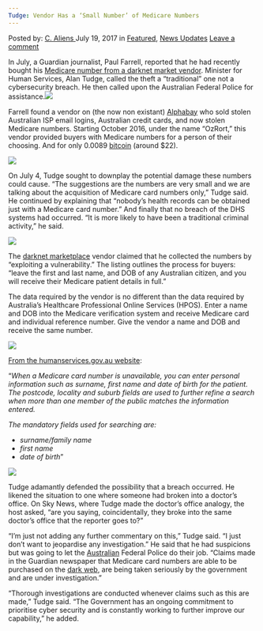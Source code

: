 ```yaml
---
Tudge: Vendor Has a ‘Small Number’ of Medicare Numbers
---
```

<article class="post-listing post-21418 post type-post status-publish format-standard has-post-thumbnail hentry category-deepdot-news category-news-updates tag-medicare tag-number tag-numbers tag-small tag-tudge tag-vendor">
    <div class="post-inner">
        <span>Posted by: <a href="https://www.deepdotweb.com/author/caliens/" title="">C. Aliens </a></span>
    <span>July 19, 2017</span>
    <span>in <a href="https://www.deepdotweb.com/category/deepdot-news/" rel="category tag">Featured</a>, <a href="https://www.deepdotweb.com/category/news-updates/" rel="category tag">News Updates</a></span>
    <span><a href="https://www.deepdotweb.com/2017/07/19/tudge-vendor-small-number-medicare-numbers-2/#respond">Leave a comment</a></span>
    </p>
    <div class="clear"></div>
    <div class="entry">
    <p>In July, a Guardian journalist, Paul Farrell, reported that he had recently bought his <a href="https://www.theguardian.com/australia-news/2017/jul/06/medicare-data-breach-tax-office-suspends-cards-as-id-before-u-turn">Medicare number from a darknet market vendor</a>. Minister for Human Services, Alan Tudge, called the theft a “traditional” one not a cybersecurity breach. He then called upon the Australian Federal Police for assistance.<img class="wp-image-21425 aligncenter" src="https://www.deepdotweb.com/wp-content/uploads/2017/07/.jpeg" /></p>
    <p>Farrell found a vendor on (the now non existant) <a href="http://www.deepdotweb.com/marketplace-directory/listing/alphabay/">Alphabay</a> who sold stolen Australian ISP email logins, Australian credit cards, and now stolen Medicare numbers. Starting October 2016, under the name “OzRort,” this vendor provided buyers with Medicare numbers for a person of their choosing. And for only 0.0089 <a href="https://www.deepdotweb.com/tag/bitcoin/">bitcoin</a> (around $22).</p>
    <p><img class="wp-image-21426" src="https://www.deepdotweb.com/wp-content/uploads/2017/07/word-image-101.jpeg" srcset="https://www.deepdotweb.com/wp-content/uploads/2017/07/word-image-101.jpeg 800w, https://www.deepdotweb.com/wp-content/uploads/2017/07/word-image-101-300x200.jpeg 300w, https://www.deepdotweb.com/wp-content/uploads/2017/07/word-image-101-290x195.jpeg 290w" sizes="(max-width: 800px) 100vw, 800px" /></p>
    <p>On July 4, Tudge sought to downplay the potential damage these numbers could cause. &#8220;The suggestions are the numbers are very small and we are talking about the acquisition of Medicare card numbers only,&#8221; Tudge said. He continued by explaining that &#8220;nobody&#8217;s health records can be obtained just with a Medicare card number.” And finally that no breach of the DHS systems had occurred. &#8220;It is more likely to have been a traditional criminal activity,&#8221; he said.</p>
    <p><img class="wp-image-21427" src="https://www.deepdotweb.com/wp-content/uploads/2017/07/word-image-102.jpeg" srcset="https://www.deepdotweb.com/wp-content/uploads/2017/07/word-image-102.jpeg 800w, https://www.deepdotweb.com/wp-content/uploads/2017/07/word-image-102-300x198.jpeg 300w" sizes="(max-width: 800px) 100vw, 800px" /></p>
    <p>The <a href="https://www.deepdotweb.com/2013/10/28/updated-llist-of-hidden-marketplaces-tor-i2p/">darknet marketplace</a> vendor claimed that he collected the numbers by “exploiting a vulnerability.” The listing outlines the process for buyers: “leave the first and last name, and DOB of any Australian citizen, and you will receive their Medicare patient details in full.”</p>
    <p>The data required by the vendor is no different than the data required by Australia&#8217;s Healthcare Professional Online Services (HPOS). Enter a name and DOB into the Medicare verification system and receive Medicare card and individual reference number. Give the vendor a name and DOB and receive the same number.</p>
    <p><img class="wp-image-21428" src="https://www.deepdotweb.com/wp-content/uploads/2017/07/word-image-103.jpeg" srcset="https://www.deepdotweb.com/wp-content/uploads/2017/07/word-image-103.jpeg 800w, https://www.deepdotweb.com/wp-content/uploads/2017/07/word-image-103-300x140.jpeg 300w" sizes="(max-width: 800px) 100vw, 800px" /></p>
    <p><a href="https://www.humanservices.gov.au/health-professionals/enablers/find-patient-using-hpos">From the humanservices.gov.au website</a>:</p>
    <p>“<em>When a Medicare card number is unavailable, you can enter personal information such as surname, first name and date of birth for the patient. The postcode, locality and suburb fields are used to further refine a search when more than one member of the public matches the information entered.</em></p>
    <p><em>The mandatory fields used for searching are: </em></p>
    <ul>
    <li><em>surname/family name</em></li>
    <li><em>first name</em></li>
    <li><em>date of birth</em>”</li>
    </ul>
    <p><img class="wp-image-21429" src="https://www.deepdotweb.com/wp-content/uploads/2017/07/word-image-104.jpeg" srcset="https://www.deepdotweb.com/wp-content/uploads/2017/07/word-image-104.jpeg 800w, https://www.deepdotweb.com/wp-content/uploads/2017/07/word-image-104-300x156.jpeg 300w" sizes="(max-width: 800px) 100vw, 800px" /></p>
    <p>Tudge adamantly defended the possibility that a breach occurred. He likened the situation to one where someone had broken into a doctor&#8217;s office. On Sky News, where Tudge made the doctor&#8217;s office analogy, the host asked, &#8220;are you saying, coincidentally, they broke into the same doctor&#8217;s office that the reporter goes to?&#8221;</p>
    <p>&#8220;I&#8217;m just not adding any further commentary on this,” Tudge said. &#8220;I just don&#8217;t want to jeopardise any investigation.&#8221; He said that he had suspicions but was going to let the <a href="https://www.deepdotweb.com/tag/australia/">Australian</a> Federal Police do their job. “Claims made in the Guardian newspaper that Medicare card numbers are able to be purchased on the <a href="https://www.deepdotweb.com/tag/darknet/">dark web</a>, are being taken seriously by the government and are under investigation.”</p>
    <p>“Thorough investigations are conducted whenever claims such as this are made,” Tudge said. “The Government has an ongoing commitment to prioritise cyber security and is constantly working to further improve our capability,” he added.</p>
    </div>
    <span style="display:none"><a href="https://www.deepdotweb.com/tag/medicare/" rel="tag">medicare</a> <a href="https://www.deepdotweb.com/tag/number/" rel="tag">number</a> <a href="https://www.deepdotweb.com/tag/numbers/" rel="tag">numbers</a> <a href="https://www.deepdotweb.com/tag/small/" rel="tag">small</a> <a href="https://www.deepdotweb.com/tag/tudge/" rel="tag">tudge</a> <a href="https://www.deepdotweb.com/tag/vendor/" rel="tag">vendor</a></span> <span style="display:none" class="updated">2017-07-19</span>
    <div style="display:none" class="vcard author" itemprop="author" itemscope itemtype="http://schema.org/Person"><strong class="fn" itemprop="name"><a href="https://www.deepdotweb.com/author/caliens/" title="Posts by C. Aliens" rel="author">C. Aliens</a></strong></div>
    </div>
</article>

